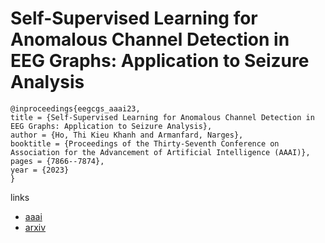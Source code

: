 # Self-Supervised Learning for Anomalous Channel Detection in EEG Graphs: Application to Seizure Analysis

```
@inproceedings{eegcgs_aaai23,
title = {Self-Supervised Learning for Anomalous Channel Detection in EEG Graphs: Application to Seizure Analysis},
author = {Ho, Thi Kieu Khanh and Armanfard, Narges},
booktitle = {Proceedings of the Thirty-Seventh Conference on Association for the Advancement of Artificial Intelligence (AAAI)},
pages = {7866--7874},
year = {2023}
}
```

links
- [aaai](https://ojs.aaai.org/index.php/AAAI/article/view/25952)
- [arxiv](https://arxiv.org/abs/2208.07448)
